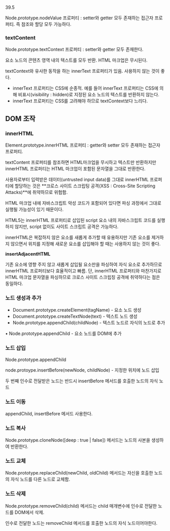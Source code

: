 39.5

Node.prototype.nodeValue 프로퍼티 : setter와 getter 모두 존재하는 접근자 프로퍼티. 즉 참조와 할당 모두 가능하다.

### textContent

Node.prototype.textContext 프로퍼티 : setter와 getter 모두 존재한다.

요소 노드의 콘텐츠 영역 내의 텍스트를 모두 반환. HTML 마크업은 무시된다.

textContext와 유사한 동작을 하는 innerText 프로퍼티가 있음. 사용하지 않는 것이 좋다.

- innerText 프로퍼티는 CSS에 순종적. 예를 들어 innerText 프로퍼티는 CSS에 의해 비표시(visibility : hidden)로 지정된 요소 노드의 텍스트를 반환하지 않는다.
- innerText 프로퍼티는 CSS를 고려해야 하므로 textContext보다 느리다.

## DOM 조작

### innerHTML

Element.prototype.innerHTML 프로퍼티 : getter와 setter 모두 존재하는 접근자 프로퍼티.

textContent 프로퍼티를 참조하면 HTML마크업을 무시하고 텍스트만 반환하지만 innerHTML 프로퍼티는 HTML 마크업이 포함된 문자열을 그대로 반환한다.

사용자로부터 입력받은 데이터(untrusted input data)를 그대로 innerHTML 프로퍼티에 할당하는 것은 **크로스 사이트 스크립팅 공격(XSS : Cross-Site Scripting Attacks)**에 취약하므로 위험함.

HTML 마크업 내에 자바스크립트 악성 코드가 포함되어 있다면 파싱 과정에서 그대로 실행될 가능성이 있기 때문이다.

HTML5는 innerHTML 프로퍼티로 삽입된 script 요소 내의 자바스크립트 코드를 실행하지 않지만, script 없이도 사이트 스크립트 공격은 가능하다.

innerHTML은 복잡하지 않은 요소를 새롭게 추가할 때 유용하지만 기존 요소를 제거하지 않으면서 위치를 지정해 새로운 요소를 삽입해야 할 때는 사용하지 않는 것이 좋다.

**insertAdjacentHTML**

기존 요소에 영향 주지 않고 새롭게 삽입될 요소만을 파싱하여 자식 요소로 추가하므로 innerHTML 프로퍼티보다 효율적이고 빠름. 단, innerHTML 프로퍼티와 마찬가지로 HTML 마크업 문자열을 파싱하므로 크로스 사이트 스크립칭 공격에 취약하다는 점은 동일하다.

### 노드 생성과 추가

- Document.prototype.createElement(tagName) - 요소 노드 생성
- Document.prototype.createTextNode(text) - 텍스트 노드 생성
- Node.prototype.appendChild(childNode) - 텍스트 노드르 자식의 노드로 추가

• Node.prototype.appendChild - 요소 노드를 DOM에 추가

### 노드 삽입

Node.prototype.appendChild

node.protoype.insertBefore(newNode, childNode) - 지정한 위치에 노드 삽입

두 번째 인수로 전달받은 노드는 반드시 insertBefore 메서드를 호출한 노드의 자식 노드

### 노드 이동

appendChild, insertBefore 메서드 사용한다.

### 노드 복사

Node.prototype.cloneNode([deep : true | false]) 메서드는 노드의 사본을 생성하여 반환한다.

### 노드 교체

Node.prototype.replaceChild(newChild, oldChild) 메서드는 자신을 호출한 노드의 자식 노드를 다른 노드로 교체함.

### 노드 삭제

Node.prototype.removeChild(child) 메서드는 child 매개변수에 인수로 전달한 노드를 DOM에서 삭제.

인수로 전달한 노드는 removeChild 메서드를 호출한 노드의 자식 노드이어야한다.
